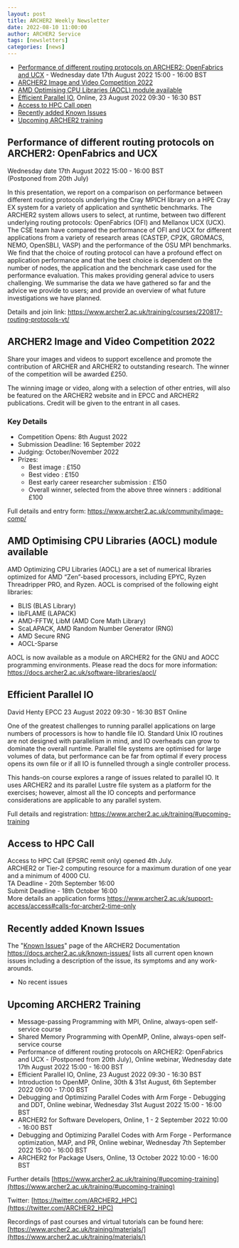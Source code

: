 ```yaml
---
layout: post
title: ARCHER2 Weekly Newsletter
date: 2022-08-10 11:00:00
author: ARCHER2 Service
tags: [newsletters] 
categories: [news]
---
```



- [Performance of different routing protocols on ARCHER2: OpenFabrics and UCX](#performance-of-different-routing-protocols-on-archer2-openfabrics-and-ucx) -  Wednesday date 17th August 2022 15:00 - 16:00 BST
- [ARCHER2 Image and Video Competition 2022](#archer2-image-and-video-competition-2022) 
- [AMD Optimising CPU Libraries (AOCL) module available](#amd-optimising-cpu-libraries-aocl-module-available)
- [Efficient Parallel IO](#efficient-parallel-io), Online, 23 August 2022 09:30 - 16:30 BST 
- [Access to HPC Call open](#access-to-hpc-call)
- [Recently added Known Issues](#recently-added-known-issues)
- [Upcoming ARCHER2 training](#upcoming-archer2-training)

<!--more-->
 
 

## Performance of different routing protocols on ARCHER2: OpenFabrics and UCX

 Wednesday date 17th August 2022 15:00 - 16:00 BST <br>
(Postponed from 20th July)

In this presentation, we report on a comparison on performance between different routing protocols underlying the Cray MPICH library on a HPE Cray EX system for a variety of application and synthetic benchmarks. The ARCHER2 system allows users to select, at runtime, between two different underlying routing protocols: OpenFabrics (OFI) and Mellanox UCX (UCX). The CSE team have compared the performance of OFI and UCX for different applications from a variety of research areas (CASTEP, CP2K, GROMACS, NEMO, OpenSBLI, VASP) and the performance of the OSU MPI benchmarks. We find that the choice of routing protocol can have a profound effect on application performance and that the best choice is dependent on the number of nodes, the application and the benchmark case used for the performance evaluation. This makes providing general advice to users challenging. We summarise the data we have gathered so far and the advice we provide to users; and provide an overview of what future investigations we have planned.

Details and join link: <https://www.archer2.ac.uk/training/courses/220817-routing-protocols-vt/>


## ARCHER2 Image and Video Competition 2022 

Share your images and videos to support excellence and promote the contribution of ARCHER and ARCHER2 to outstanding research. The winner of the competition will be awarded £250.

The winning image or video, along with a selection of other entries, will also be featured on the ARCHER2 website and in EPCC and ARCHER2 publications. Credit will be given to the entrant in all cases.

### Key Details

- Competition Opens: 8th August 2022
- Submission Deadline: 16 September 2022
- Judging: October/November 2022
- Prizes:
    + Best image : £150
    + Best video : £150
    + Best early career researcher submission : £150
    + Overall winner, selected from the above three winners : additional £100

Full details and entry form: <https://www.archer2.ac.uk/community/image-comp/>


## AMD Optimising CPU Libraries (AOCL) module available 

AMD Optimizing CPU Libraries (AOCL) are a set of numerical libraries optimized for AMD “Zen”-based processors, including EPYC, Ryzen Threadripper PRO, and Ryzen. AOCL is comprised of the following eight libraries: 

- BLIS (BLAS Library)
- libFLAME (LAPACK) 
- AMD-FFTW, LibM (AMD Core Math Library)
- ScaLAPACK, AMD Random Number Generator (RNG)
- AMD Secure RNG
- AOCL-Sparse 

 
AOCL is now available as a module on ARCHER2 for the GNU and AOCC programming environments. Please read the docs for more information: <https://docs.archer2.ac.uk/software-libraries/aocl/>


## Efficient Parallel IO

David Henty EPCC
23 August 2022 09:30 - 16:30 BST
Online

One of the greatest challenges to running parallel applications on large numbers of processors is how to handle file IO. Standard Unix IO routines are not designed with parallelism in mind, and IO overheads can grow to dominate the overall runtime. Parallel file systems are optimised for large volumes of data, but performance can be far from optimal if every process opens its own file or if all IO is funnelled through a single controller process.

This hands-on course explores a range of issues related to parallel IO. It uses ARCHER2 and its parallel Lustre file system as a platform for the exercises; however, almost all the IO concepts and performance considerations are applicable to any parallel system.

Full details and registration: <https://www.archer2.ac.uk/training/#upcoming-training>



## Access to HPC Call 

Access to HPC Call (EPSRC remit only) opened 4th July.<br>
ARCHER2 or Tier-2 computing resource for a maximum duration of one year and a minimum of 4000 CU. <br>
TA Deadline - 20th September 16:00<br>
Submit Deadline - 18th October 16:00<br>
More details an application forms 
<https://www.archer2.ac.uk/support-access/access#calls-for-archer2-time-only>



## Recently added Known Issues
 
The "[Known Issues](https://docs.archer2.ac.uk/known-issues/)" page of the ARCHER2 Documentation
<https://docs.archer2.ac.uk/known-issues/>
lists all current open known issues including a description of the issue, its symptoms and any work-arounds.

- No recent issues


## Upcoming ARCHER2 Training

- Message-passing Programming with MPI, Online, always-open self-service course
- Shared Memory Programming with OpenMP, Online, always-open self-service course
- Performance of different routing protocols on ARCHER2: OpenFabrics and UCX - (Postponed from 20th July), Online webinar, Wednesday date 17th August 2022 15:00 - 16:00 BST 
- Efficient Parallel IO, Online, 23 August 2022 09:30 - 16:30 BST
- Introduction to OpenMP, Online, 30th & 31st August, 6th September 2022 09:00 - 17:00 BST 
- Debugging and Optimizing Parallel Codes with Arm Forge - Debugging and DDT, Online webinar, Wednesday 31st August 2022 15:00 - 16:00 BST
- ARCHER2 for Software Developers, Online, 1 - 2 September 2022 10:00 - 16:00 BST 
- Debugging and Optimizing Parallel Codes with Arm Forge - Performance optimization, MAP, and PR, Online webinar, Wednesday 7th September 2022 15:00 - 16:00 BST 
- ARCHER2 for Package Users, Online, 13 October 2022 10:00 - 16:00 BST



Further details [https://www.archer2.ac.uk/training/#upcoming-training](https://www.archer2.ac.uk/training/#upcoming-training)


Twitter: [https://twitter.com/ARCHER2_HPC](https://twitter.com/ARCHER2_HPC)

Recordings of past courses and virtual tutorials can be found here: [https://www.archer2.ac.uk/training/materials/](https://www.archer2.ac.uk/training/materials/)

